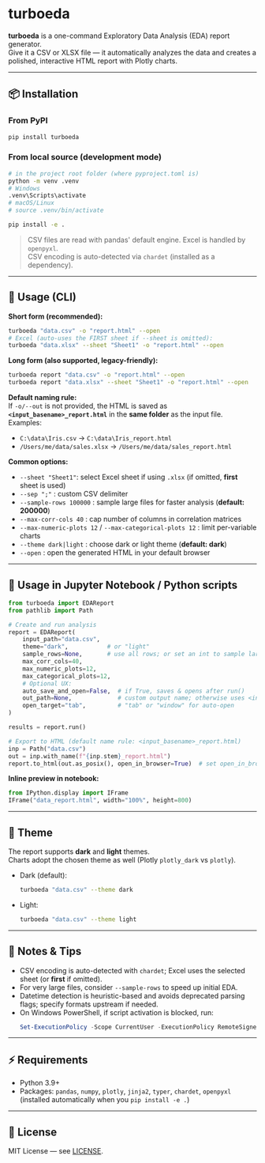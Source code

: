 
# turboeda

**turboeda** is a one-command Exploratory Data Analysis (EDA) report generator.  
Give it a CSV or XLSX file — it automatically analyzes the data and creates a polished, interactive HTML report with Plotly charts.

---

## 📦 Installation

### From PyPI
```bash
pip install turboeda
```

### From local source (development mode)
```bash
# in the project root folder (where pyproject.toml is)
python -m venv .venv
# Windows
.venv\Scripts\activate
# macOS/Linux
# source .venv/bin/activate

pip install -e .
```

> CSV files are read with pandas' default engine. Excel is handled by `openpyxl`.  
> CSV encoding is auto-detected via `chardet` (installed as a dependency).

---

## 🚀 Usage (CLI)

**Short form (recommended):**
```bash
turboeda "data.csv" -o "report.html" --open
# Excel (auto-uses the FIRST sheet if --sheet is omitted):
turboeda "data.xlsx" --sheet "Sheet1" -o "report.html" --open
```

**Long form (also supported, legacy-friendly):**
```bash
turboeda report "data.csv" -o "report.html" --open
turboeda report "data.xlsx" --sheet "Sheet1" -o "report.html" --open
```

**Default naming rule:**  
If `-o/--out` is not provided, the HTML is saved as **`<input_basename>_report.html`** in the **same folder** as the input file.  
Examples:
- `C:\data\Iris.csv` → `C:\data\Iris_report.html`
- `/Users/me/data/sales.xlsx` → `/Users/me/data/sales_report.html`

**Common options:**
- `--sheet "Sheet1"`: select Excel sheet if using `.xlsx` (if omitted, **first** sheet is used)
- `--sep ";"` : custom CSV delimiter
- `--sample-rows 100000` : sample large files for faster analysis (**default: 200000**)
- `--max-corr-cols 40` : cap number of columns in correlation matrices
- `--max-numeric-plots 12` / `--max-categorical-plots 12` : limit per-variable charts
- `--theme dark|light` : choose dark or light theme (**default: dark**)
- `--open` : open the generated HTML in your default browser

---

## 📓 Usage in Jupyter Notebook / Python scripts

```python
from turboeda import EDAReport
from pathlib import Path

# Create and run analysis
report = EDAReport(
    input_path="data.csv",
    theme="dark",           # or "light"
    sample_rows=None,       # use all rows; or set an int to sample large datasets
    max_corr_cols=40,
    max_numeric_plots=12,
    max_categorical_plots=12,
    # Optional UX:
    auto_save_and_open=False,  # if True, saves & opens after run()
    out_path=None,             # custom output name; otherwise uses <input>_report.html
    open_target="tab",         # "tab" or "window" for auto-open
)

results = report.run()

# Export to HTML (default name rule: <input_basename>_report.html)
inp = Path("data.csv")
out = inp.with_name(f"{inp.stem}_report.html")
report.to_html(out.as_posix(), open_in_browser=True)  # set open_in_browser=False if you don't want auto-open
```

**Inline preview in notebook:**
```python
from IPython.display import IFrame
IFrame("data_report.html", width="100%", height=800)
```

---

## 🎨 Theme

The report supports **dark** and **light** themes.  
Charts adopt the chosen theme as well (Plotly `plotly_dark` vs `plotly`).

- Dark (default):
  ```bash
  turboeda "data.csv" --theme dark
  ```
- Light:
  ```bash
  turboeda "data.csv" --theme light
  ```

---

## 🧠 Notes & Tips

- CSV encoding is auto-detected with `chardet`; Excel uses the selected sheet (or **first** if omitted).
- For very large files, consider `--sample-rows` to speed up initial EDA.
- Datetime detection is heuristic-based and avoids deprecated parsing flags; specify formats upstream if needed.
- On Windows PowerShell, if script activation is blocked, run:
  ```powershell
  Set-ExecutionPolicy -Scope CurrentUser -ExecutionPolicy RemoteSigned
  ```

---

## ⚡ Requirements

- Python 3.9+
- Packages: `pandas`, `numpy`, `plotly`, `jinja2`, `typer`, `chardet`, `openpyxl`  
  (installed automatically when you `pip install -e .`)

---

## 📄 License

MIT License — see [LICENSE](LICENSE).
